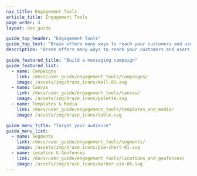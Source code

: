 ```yaml
---
nav_title: Engagement Tools
article_title: Engagement Tools
page_order: 4
layout: dev_guide

guide_top_header: "Engagement Tools"
guide_top_text: "Braze offers many ways to reach your customers and users with our campaign and Canvas tools. You can also optimize for consistency (and upload images and other content) using our Templates & Media tools. From there, you can create Segments and Geofences to target your audience by location or other attributes. <br> <br> If you're looking for the channels you can send using Braze Canvases and campaigns, check out our <a href='/docs/user_guide/message_building_by_channel/'>Message Building by Channel</a> section."
description: "Braze offers many ways to reach your customers and users with our campaigns, Canvas, and segmentation tools. You can also optimize for consistency using our Templates & Media tools."

guide_featured_title: "Build a messaging campaign"
guide_featured_list:
  - name: Campaigns
    link: /docs/user_guide/engagement_tools/campaigns/
    image: /assets/img/braze_icons/mail-01.svg
  - name: Canvas
    link: /docs/user_guide/engagement_tools/canvas/
    image: /assets/img/braze_icons/palette.svg
  - name: Templates & Media
    link: /docs/user_guide/engagement_tools/templates_and_media/
    image: /assets/img/braze_icons/table.svg

guide_menu_title: "Target your audience"
guide_menu_list:
  - name: Segments
    link: /docs/user_guide/engagement_tools/segments/
    image: /assets/img/braze_icons/pie-chart-01.svg
  - name: Location & Geofences
    link: /docs/user_guide/engagement_tools/locations_and_geofences/
    image: /assets/img/braze_icons/marker-pin-06.svg
---
```

